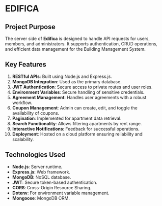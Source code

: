 # EDIFICA 
## Project Purpose
The server side of **Edifica** is designed to handle API requests for users, members, and administrators. It supports authentication, CRUD operations, and efficient data management for the Building Management System.

## Key Features
1. **RESTful APIs**: Built using Node.js and Express.js.
2. **MongoDB Integration**: Used as the primary database.
3. **JWT Authentication**: Secure access to private routes and user roles.
4. **Environment Variables**: Secure handling of sensitive credentials.
5. **Agreement Management**: Handles user agreements with a robust workflow.
6. **Coupon Management**: Admin can create, edit, and toggle the availability of coupons.
7. **Pagination**: Implemented for apartment data retrieval.
8. **Search Functionality**: Allows filtering apartments by rent range.
9. **Interactive Notifications**: Feedback for successful operations.
10. **Deployment**: Hosted on a cloud platform ensuring reliability and scalability.

## Technologies Used
- **Node.js**: Server runtime.
- **Express.js**: Web framework.
- **MongoDB**: NoSQL database.
- **JWT**: Secure token-based authentication.
- **CORS**: Cross-Origin Resource Sharing.
- **Dotenv**: For environment variable management.
- **Mongoose**: MongoDB ORM.